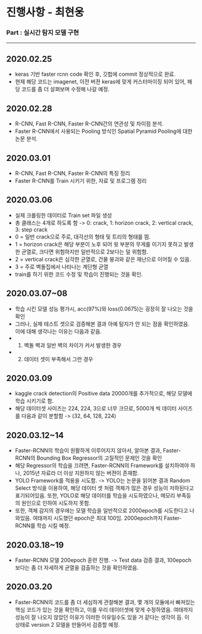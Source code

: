 # 진행사항 - 최현웅
### Part : 실시간 탐지 모델 구현
* * *
## 2020.02.25
- keras 기반 faster rcnn code 확인 후, 깃헙에 commit 정상적으로 완료.
- 현재 해당 코드는 imagenet, 이전 버젼 keras에 맞게 커스터마이징 되어 있어, 해당 코드를 좀 더 살펴보며 수정해 나갈 예정.

## 2020.02.28
- R-CNN, Fast R-CNN, Faster R-CNN간의 연관성 및 차이점 분석.
- Faster R-CNN에서 사용되는 Pooling 방식인 Spatial Pyramid Pooling에 대한 논문 분석.

## 2020.03.01
- R-CNN, Fast R-CNN, Faster R-CNN의 특징 정리
- Faster R-CNN를 Train 시키기 위한, 자료 및 프로그램 정리

## 2020.03.06
- 실제 크롤링한 데이터로 Train set 파일 생성
- 총 클래스는 4개로 하도록 함 -> 0: crack, 1: horizon crack, 2: vertical crack, 3: step crack
- 0 = 일반 crack으로 주로, 대각선의 형태 및 트리의 형태를 띔.
- 1 = horizon crack은 해당 부분이 노후 되어 윗 부분의 무게를 이기지 못하고 발생한 균열로, 크다면 위험하지만 일반적으로 2보다는 덜 위험함.
- 2 = vertical crack은 심각한 균열로, 건물 붕괴와 같은 재난으로 이어질 수 있음.
- 3 = 주로 벽돌집에서 나타나는 계단형 균열
- train를 하기 위한 코드 수정 및 학습이 진행되는 것을 확인.

## 2020.03.07~08
- 학습 시킨 모델 성능 평가시, acc(97%)와 loss(0.0675)는 굉장히 잘 나오는 것을 확인
- 그러나, 실제 테스트 셋으로 검증해본 결과 아예 탐지가 안 되는 점을 확인하였음. 이에 대해 생각나는 이유는 다음과 같음.
- 1. 벽돌 벽과 일반 벽의 차이가 커서 발생한 경우
- 2. 데이터 셋이 부족해서 그런 경우

## 2020.03.09
- kaggle crack detection의 Positive data 20000개를 추가적으로, 해당 모델에 학습 시키기로 함.
- 해당 데이터셋 사이즈는 224, 224, 3으로 너무 크므로, 5000개 씩 데이터 사이즈를 다음과 같이 분할함 -> (32, 64, 128, 224)

## 2020.03.12~14
- Faster-RCNN의 학습이 원활하게 이루어지지 않아서, 알아본 결과, Faster-RCNN의 Bounding Box Regressor의 고질적인 문제인 것을 확인
- 해당 Regressor의 학습을 끄려면, Faster-RCNN의 Framework를 설치하여야 하나, 2015년 자료라 더 이상 지원하지 않는 버젼이 존재함.
- YOLO Framework를 적용을 시도함. -> YOLO는 논문을 읽어본 결과 Random Select 방식을 이용하여, 해당 데이터 셋 처럼 객체가 많은 경우 성능이 저하된다고 표기되어있음. 또한, YOLO로 해당 데이터를 학습을 시도하였으나, 메모리 부족등의 원인으로 인하여 시도하지 못함.
- 또한, 객체 감지의 경우에는 모델 학습을 일반적으로 2000epoch를 시도한다고 나와있음. 여태까지 시도했던 epoch은 최대 100임. 2000epoch까지 Faster-RCNN를 학습 시킬 예정.

## 2020.03.18~19
- Faster-RCNN 모델 200epoch 훈련 진행. -> Test data 검증 결과, 100epoch 보다는 좀 더 자세하게 균열을 검출하는 것을 확인하였음.

## 2020.03.20
- Faster-RCNN의 코드를 좀 더 세심하게 관찰해본 결과, 몇 개의 모듈에서 빠져있는 핵심 코드가 있는 것을 확인하고, 이를 우리 데이터셋에 맞게 수정하였음. 여태까지 성능이 잘 나오지 않았던 이유가 이러한 이유일수도 있을 거 같다는 생각이 듬. 이 상태로 version 2 모델을 만들어서 검증할 예정.
